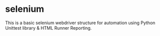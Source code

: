 # selenium

This is a basic selenium webdriver structure for automation using Python Unittest library & HTML Runner Reporting.
